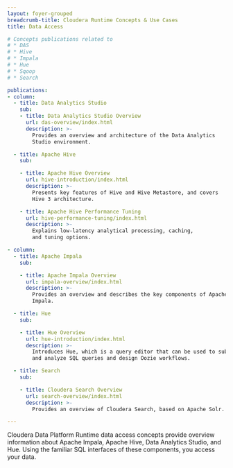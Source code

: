 ```yaml
---
layout: foyer-grouped
breadcrumb-title: Cloudera Runtime Concepts & Use Cases
title: Data Access

# Concepts publications related to
# * DAS
# * Hive
# * Impala
# * Hue
# * Sqoop
# * Search

publications:
- column:
  - title: Data Analytics Studio
    sub:
    - title: Data Analytics Studio Overview
      url: das-overview/index.html
      description: >-
        Provides an overview and architecture of the Data Analytics
        Studio environment.

  - title: Apache Hive
    sub:

    - title: Apache Hive Overview
      url: hive-introduction/index.html
      description: >-
        Presents key features of Hive and Hive Metastore, and covers
        Hive 3 architecture.

    - title: Apache Hive Performance Tuning
      url: hive-performance-tuning/index.html
      description: >-
        Explains low-latency analytical processing, caching,
        and tuning options.

- column:
  - title: Apache Impala
    sub:

    - title: Apache Impala Overview
      url: impala-overview/index.html
      description: >-
        Provides an overview and describes the key components of Apache
        Impala.

  - title: Hue
    sub:

    - title: Hue Overview
      url: hue-introduction/index.html
      description: >-
        Introduces Hue, which is a query editor that can be used to submit
        and analyze SQL queries and design Oozie workflows.

  - title: Search
    sub:

    - title: Cloudera Search Overview
      url: search-overview/index.html
      description: >-
        Provides an overview of Cloudera Search, based on Apache Solr.

---
```


Cloudera Data Platform Runtime data access concepts provide overview
information about Apache Impala, Apache Hive, Data Analytics Studio, and Hue. Using the
familiar SQL interfaces of these components, you access your data.
